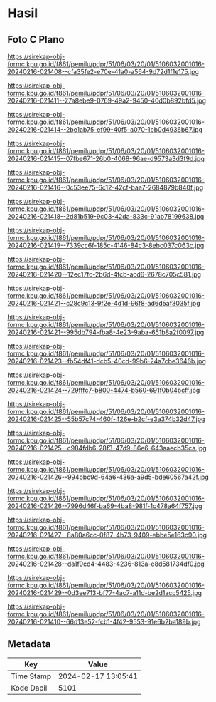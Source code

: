 # Hasil

## Foto C Plano

https://sirekap-obj-formc.kpu.go.id/f861/pemilu/pdpr/51/06/03/20/01/5106032001016-20240216-021408--cfa35fe2-e70e-41a0-a564-9d72d1f1e175.jpg

https://sirekap-obj-formc.kpu.go.id/f861/pemilu/pdpr/51/06/03/20/01/5106032001016-20240216-021411--27a8ebe9-0769-49a2-9450-40d0b892bfd5.jpg

https://sirekap-obj-formc.kpu.go.id/f861/pemilu/pdpr/51/06/03/20/01/5106032001016-20240216-021414--2be1ab75-ef99-40f5-a070-1bb0d4936b67.jpg

https://sirekap-obj-formc.kpu.go.id/f861/pemilu/pdpr/51/06/03/20/01/5106032001016-20240216-021415--07fbe671-26b0-4068-96ae-d9573a3d3f9d.jpg

https://sirekap-obj-formc.kpu.go.id/f861/pemilu/pdpr/51/06/03/20/01/5106032001016-20240216-021416--0c53ee75-6c12-42cf-baa7-2684879b840f.jpg

https://sirekap-obj-formc.kpu.go.id/f861/pemilu/pdpr/51/06/03/20/01/5106032001016-20240216-021418--2d81b519-9c03-42da-833c-91ab78199638.jpg

https://sirekap-obj-formc.kpu.go.id/f861/pemilu/pdpr/51/06/03/20/01/5106032001016-20240216-021419--7339cc6f-185c-4146-84c3-8ebc037c063c.jpg

https://sirekap-obj-formc.kpu.go.id/f861/pemilu/pdpr/51/06/03/20/01/5106032001016-20240216-021420--12ec17fc-2b6d-4fcb-acd6-2678c705c581.jpg

https://sirekap-obj-formc.kpu.go.id/f861/pemilu/pdpr/51/06/03/20/01/5106032001016-20240216-021421--c28c9c13-9f2e-4d1d-96f8-ad6d5af3035f.jpg

https://sirekap-obj-formc.kpu.go.id/f861/pemilu/pdpr/51/06/03/20/01/5106032001016-20240216-021421--995db794-fba8-4e23-9aba-651b8a2f0097.jpg

https://sirekap-obj-formc.kpu.go.id/f861/pemilu/pdpr/51/06/03/20/01/5106032001016-20240216-021423--fb54df41-dcb5-40cd-99b6-24a7cbe3646b.jpg

https://sirekap-obj-formc.kpu.go.id/f861/pemilu/pdpr/51/06/03/20/01/5106032001016-20240216-021424--729fffc7-b800-4474-b560-691f0b04bcff.jpg

https://sirekap-obj-formc.kpu.go.id/f861/pemilu/pdpr/51/06/03/20/01/5106032001016-20240216-021425--55b57c74-460f-426e-b2cf-e3a374b32d47.jpg

https://sirekap-obj-formc.kpu.go.id/f861/pemilu/pdpr/51/06/03/20/01/5106032001016-20240216-021425--c984fdb6-28f3-47d9-86e6-643aaecb35ca.jpg

https://sirekap-obj-formc.kpu.go.id/f861/pemilu/pdpr/51/06/03/20/01/5106032001016-20240216-021426--994bbc9d-64a6-436a-a9d5-bde60567a42f.jpg

https://sirekap-obj-formc.kpu.go.id/f861/pemilu/pdpr/51/06/03/20/01/5106032001016-20240216-021426--7996d46f-ba69-4ba8-981f-1c478a64f757.jpg

https://sirekap-obj-formc.kpu.go.id/f861/pemilu/pdpr/51/06/03/20/01/5106032001016-20240216-021427--8a80a6cc-0f87-4b73-9409-ebbe5e163c90.jpg

https://sirekap-obj-formc.kpu.go.id/f861/pemilu/pdpr/51/06/03/20/01/5106032001016-20240216-021428--da1f9cd4-4483-4236-813a-e8d581734df0.jpg

https://sirekap-obj-formc.kpu.go.id/f861/pemilu/pdpr/51/06/03/20/01/5106032001016-20240216-021429--0d3ee713-bf77-4ac7-a11d-be2d1acc5425.jpg

https://sirekap-obj-formc.kpu.go.id/f861/pemilu/pdpr/51/06/03/20/01/5106032001016-20240216-021410--66d13e52-fcb1-4f42-9553-91e6b2ba189b.jpg


## Metadata

| Key        | Value               |
| ---------- | ------------------- |
| Time Stamp | 2024-02-17 13:05:41 |
| Kode Dapil | 5101                |



